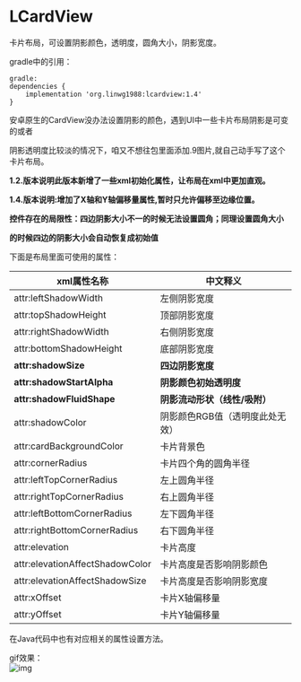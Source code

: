 # LCardView
卡片布局，可设置阴影颜色，透明度，圆角大小，阴影宽度。</br>

gradle中的引用：
~~~
gradle:
dependencies {
    implementation 'org.linwg1988:lcardview:1.4'
}
~~~

安卓原生的CardView没办法设置阴影的颜色，遇到UI中一些卡片布局阴影是可变的或者</br>

阴影透明度比较淡的情况下，咱又不想往包里面添加.9图片,就自己动手写了这个卡片布局。</br>

**1.2.版本说明此版本新增了一些xml初始化属性，让布局在xml中更加直观。**</br>

**1.4.版本说明:增加了X轴和Y轴偏移量属性,暂时只允许偏移至边缘位置。**</br>

**控件存在的局限性：四边阴影大小不一的时候无法设置圆角；同理设置圆角大小**</br>

**的时候四边的阴影大小会自动恢复成初始值**</br>

下面是布局里面可使用的属性：</br>

| xml属性名称 | 中文释义 |
| --- | --- |
| attr:leftShadowWidth | 左侧阴影宽度 |
| attr:topShadowHeight | 顶部阴影宽度 |
| attr:rightShadowWidth |右侧阴影宽度 |
| attr:bottomShadowHeight | 底部阴影宽度 |
| **attr:shadowSize** | **四边阴影宽度** |
| **attr:shadowStartAlpha** | **阴影颜色初始透明度** |
| **attr:shadowFluidShape** | **阴影流动形状（线性/吸附）** |
| attr:shadowColor | 阴影颜色RGB值（透明度此处无效） |
| attr:cardBackgroundColor | 卡片背景色 |
| attr:cornerRadius | 卡片四个角的圆角半径 |
| attr:leftTopCornerRadius | 左上圆角半径 |
| attr:rightTopCornerRadius | 右上圆角半径 |
| attr:leftBottomCornerRadius | 左下圆角半径 |
| attr:rightBottomCornerRadius | 右下圆角半径 |
| attr:elevation | 卡片高度 |
| attr:elevationAffectShadowColor | 卡片高度是否影响阴影颜色 |
| attr:elevationAffectShadowSize | 卡片高度是否影响阴影宽度 |
| attr:xOffset | 卡片X轴偏移量 |
| attr:yOffset | 卡片Y轴偏移量 |

在Java代码中也有对应相关的属性设置方法。

gif效果：</br>
 ![img](https://github.com/linwg1988/LCardView/blob/master/dem2.gif) 
